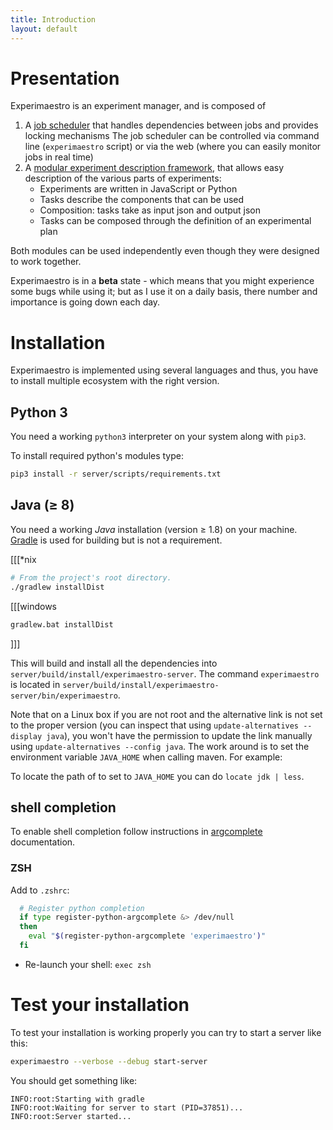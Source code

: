 ```yaml
---
title: Introduction
layout: default
---
```


# Presentation

Experimaestro is an experiment manager, and is composed of

1. A [job scheduler](scheduler/index.html) that handles dependencies between jobs and provides locking mechanisms
   The job scheduler can be controlled via command line (`experimaestro` script) or via the web (where
   you can easily monitor jobs in real time)
2. A [modular experiment description framework](manager/index.html), that allows easy description of the various parts of experiments:
    - Experiments are written in JavaScript or Python
    - Tasks describe the components that can be used
    - Composition: tasks take as input json and output json
    - Tasks can be composed through the definition of an experimental plan

Both modules can be used independently even though they were designed to work together.

Experimaestro is in a **beta** state - which means that you might experience some bugs
while using it; but as I use it on a daily basis, there number and importance is
going down each day.

# Installation

Experimaestro is implemented using several languages and thus, you
have to install multiple ecosystem with the right version.

## Python 3

You need a working `python3` interpreter on your system along with `pip3`.

To install required python's modules type:

```sh
pip3 install -r server/scripts/requirements.txt
```

## Java (≥ 8)

You need a working *Java* installation (version ≥ 1.8) on your machine. [Gradle](https://gradle.org) is
used for building but is not a requirement.

[[[*nix

```sh
# From the project's root directory.
./gradlew installDist
```
[[[windows

```bat
gradlew.bat installDist
```
]]]

This will build and install all the dependencies into `server/build/install/experimaestro-server`. The command `experimaestro` is located in `server/build/install/experimaestro-server/bin/experimaestro`.

Note that on a Linux box if you are not root and the alternative link
is not set to the proper version (you can inspect that using
`update-alternatives --display java`), you won't have the permission
to update the link manually using `update-alternatives --config java`.
The work around is to set the environment variable `JAVA_HOME` when
calling maven. For example:

To locate the path of to set to `JAVA_HOME` you can do `locate jdk | less`.

## shell completion

To enable shell completion follow instructions in
[argcomplete](https://pypi.python.org/pypi/argcomplete) documentation.

### ZSH

Add to `.zshrc`:

```sh
  # Register python completion
  if type register-python-argcomplete &> /dev/null
  then
    eval "$(register-python-argcomplete 'experimaestro')"
  fi
```

* Re-launch your shell: `exec zsh`

# Test your installation

To test your installation is working properly you can try to start a
server like this:


```sh
experimaestro --verbose --debug start-server
```

You should get something like:

```
INFO:root:Starting with gradle
INFO:root:Waiting for server to start (PID=37851)...
INFO:root:Server started...
```
